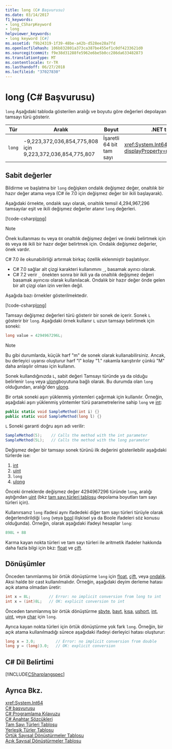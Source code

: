 ```yaml
---
title: long (C# Başvurusu)
ms.date: 03/14/2017
f1_keywords:
- long_CSharpKeyword
- long
helpviewer_keywords:
- long keyword [C#]
ms.assetid: f9b24319-1f39-48be-a42b-d528ee28a7fd
ms.openlocfilehash: 106b832801a373ca387be455ef1c0df4233621d0
ms.sourcegitcommit: f9e38d31288fe5962e6be5b0cc286da633482873
ms.translationtype: MT
ms.contentlocale: tr-TR
ms.lasthandoff: 06/27/2018
ms.locfileid: "37027830"
---
```

# <a name="long-c-reference"></a>long (C# Başvurusu)

`long` Aşağıdaki tabloda gösterilen aralığı ve boyutu göre değerleri depolayan tamsayı türü gösterir.  
  
|Tür|Aralık|Boyut|.NET türü|  
|----------|-----------|----------|-------------------------|  
|`long`|-9,223,372,036,854,775,808 için 9,223,372,036,854,775,807|İşaretli 64 bit tam sayı|<xref:System.Int64?displayProperty=nameWithType>|  
  
## <a name="literals"></a>Sabit değerler 

Bildirme ve başlatma bir `long` değişken ondalık değişmez değer, onaltılık bir hazır değer atama veya (C# ile 7.0 için değişmez değer bir ikili başlayarak). 

Aşağıdaki örnekte, ondalık sayı olarak, onaltılık temsil 4,294,967,296 tamsayılar eşit ve ikili değişmez değerler atanır `long` değerleri.  
  
[!code-csharp[long](../../../../samples/snippets/csharp/language-reference/keywords/numeric-literals.cs#Long)]  

> [!NOTE] 
> Önek kullanması `0x` veya `0X` onaltılık değişmez değeri ve öneki belirtmek için `0b` veya `0B` ikili bir hazır değer belirtmek için. Ondalık değişmez değerler, önek vardır. 

C# 7.0 ile okunabilirliği artırmak birkaç özellik eklenmiştir başlatılıyor. 
 - C# 7.0 sağlar alt çizgi karakteri kullanımını `_`, basamak ayırıcı olarak.
 - C# 7.2 verir `_` önekten sonra bir ikili ya da onaltılık değişmez değeri basamak ayırıcısı olarak kullanılacak. Ondalık bir hazır değer önde gelen bir alt çizgi olan izin verilen değil.

Aşağıda bazı örnekler gösterilmektedir.

[!code-csharp[long](../../../../samples/snippets/csharp/language-reference/keywords/numeric-literals.cs#LongS)]  
 
 Tamsayı değişmez değerleri türü gösterir bir sonek de içerir. Sonek `L` gösterir bir `long`. Aşağıdaki örnek kullanır `L` uzun tamsayı belirtmek için soneki:
 
```csharp
long value = 4294967296L;  
```  

> [!NOTE]
>  Bu gibi durumlarda, küçük harf "m" de sonek olarak kullanabilirsiniz. Ancak, bu derleyici uyarısı oluşturur harf "l" kolay "1." rakamla karıştırılır çünkü "M" daha anlaşılır olması için kullanın.  
  
 Sonek kullandığınızda `L`, sabit değeri Tamsayı türünde ya da olduğu belirlenir `long` veya [ulong](../../../csharp/language-reference/keywords/ulong.md)boyutuna bağlı olarak. Bu durumda olan `long` olduğundan, aralığı'den [ulong](../../../csharp/language-reference/keywords/ulong.md).  
  
 Bir ortak soneki aşırı yüklenmiş yöntemleri çağırmak için kullanılır. Örneğin, aşağıdaki aşırı yüklenmiş yöntemler türü parametrelerine sahip `long` ve [int](../../../csharp/language-reference/keywords/int.md):  
  
```csharp
public static void SampleMethod(int i) {}  
public static void SampleMethod(long l) {}  
```  
  
 `L` Soneki garanti doğru aşırı adı verilir:  
  
```csharp  
SampleMethod(5);    // Calls the method with the int parameter  
SampleMethod(5L);   // Calls the method with the long parameter  
```  
Değişmez değer bir tamsayı sonek türünü ilk değerini gösterilebilir aşağıdaki türlerde ise: 

1. [int](int.md)
2. [uint](../../../csharp/language-reference/keywords/uint.md)
3. `long`
4. [ulong](../../../csharp/language-reference/keywords/ulong.md) 

Önceki örneklerde değişmez değer 4294967296 türünde `long`, aralığı aştığından [uint](../../../csharp/language-reference/keywords/uint.md) (bkz [tam sayı türleri tablosu](../../../csharp/language-reference/keywords/integral-types-table.md) depolama boyutları tam sayı türleri için).  
  
 Kullanırsanız `long` ifadesi aynı ifadedeki diğer tam sayı türleri türüyle olarak değerlendirildiği `long` (veya [bool](../../../csharp/language-reference/keywords/bool.md) ilişkisel ya da Boole ifadeleri söz konusu olduğunda). Örneğin, olarak aşağıdaki ifadeyi hesaplar `long`:  
  
```csharp  
898L + 88  
```  
  
 Karma kayan nokta türleri ve tam sayı türleri ile aritmetik ifadeler hakkında daha fazla bilgi için bkz: [float](../../../csharp/language-reference/keywords/float.md) ve [çift](../../../csharp/language-reference/keywords/double.md).  
  
## <a name="conversions"></a>Dönüşümler  
 Önceden tanımlanmış bir örtük dönüştürme `long` için [float](../../../csharp/language-reference/keywords/float.md), [çift](../../../csharp/language-reference/keywords/double.md), veya [ondalık](../../../csharp/language-reference/keywords/decimal.md). Aksi halde bir cast kullanılmalıdır. Örneğin, aşağıdaki deyim derleme hatası açık atama olmadan üretir:  
  
```csharp  
int x = 8L;        // Error: no implicit conversion from long to int  
int x = (int)8L;   // OK: explicit conversion to int  
```  
  
 Önceden tanımlanmış bir örtük dönüştürme [sbyte](../../../csharp/language-reference/keywords/sbyte.md), [bayt](../../../csharp/language-reference/keywords/byte.md), [kısa](../../../csharp/language-reference/keywords/short.md), [ushort](../../../csharp/language-reference/keywords/ushort.md), [int](../../../csharp/language-reference/keywords/int.md), [uint](../../../csharp/language-reference/keywords/uint.md), veya [char](../../../csharp/language-reference/keywords/char.md) için `long`.  
  
 Ayrıca kayan nokta türleri için örtük dönüştürme yok fark `long`. Örneğin, bir açık atama kullanılmadığı sürece aşağıdaki ifadeyi derleyici hatası oluşturur:  
  
```csharp  
long x = 3.0;         // Error: no implicit conversion from double  
long y = (long)3.0;   // OK: explicit conversion  
```  
  
## <a name="c-language-specification"></a>C# Dil Belirtimi  
 [!INCLUDE[CSharplangspec](~/includes/csharplangspec-md.md)]  
  
## <a name="see-also"></a>Ayrıca Bkz.  
 <xref:System.Int64>  
 [C# başvurusu](../../../csharp/language-reference/index.md)  
 [C# Programlama Kılavuzu](../../../csharp/programming-guide/index.md)  
 [C# Anahtar Sözcükleri](../../../csharp/language-reference/keywords/index.md)  
 [Tam Sayı Türleri Tablosu](../../../csharp/language-reference/keywords/integral-types-table.md)  
 [Yerleşik Türler Tablosu](../../../csharp/language-reference/keywords/built-in-types-table.md)  
 [Örtük Sayısal Dönüştürmeler Tablosu](../../../csharp/language-reference/keywords/implicit-numeric-conversions-table.md)  
 [Açık Sayısal Dönüştürmeler Tablosu](../../../csharp/language-reference/keywords/explicit-numeric-conversions-table.md)
